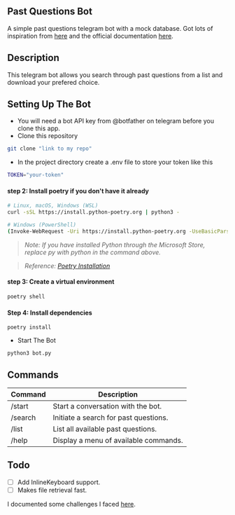 ## Past Questions Bot
A simple past questions telegram bot with a mock database. Got lots of inspiration from [here](https://github.com/Daquiver1/past_questions_bot) and the official documentation [here](https://docs.python-telegram-bot.org/en/v20.6/).

## Description
This telegram bot allows you search through past questions from a list and download your prefered choice.

## Setting Up The Bot
- You will need a bot API key from @botfather on telegram before you clone this app.
- Clone this repository
```bash
git clone "link to my repo"
```
- In the project directory create a .env file to store your token like this
```bash
TOKEN="your-token"
```
#### step 2: Install poetry if you don't have it already

```bash
# Linux, macOS, Windows (WSL)
curl -sSL https://install.python-poetry.org | python3 -
```

```bash
# Windows (PowerShell)
(Invoke-WebRequest -Uri https://install.python-poetry.org -UseBasicParsing).Content | py -
```

> _Note: If you have installed Python through the Microsoft Store, replace py with python in the command above._

> _Reference: [Poetry Installation](https://python-poetry.org/docs/#installation)_

#### step 3: Create a virtual environment

```bash
poetry shell
```

#### Step 4: Install dependencies

```
poetry install
```
- Start The Bot
```
python3 bot.py
```

## Commands

| Command   | Description                                  |
|-----------|----------------------------------------------|
| /start    | Start a conversation with the bot.           |
| /search   | Initiate a search for past questions.        |
| /list     | List all available past questions.           |
| /help     | Display a menu of available commands.        |


## Todo
- [ ] Add InlineKeyboard support.
- [ ] Makes file retrieval fast.

I documented some challenges I faced [here](https://docs.google.com/document/d/1977jFNuiUok-bW9EE6tRW9b-SlagDbzJShCk2GnHz0M/edit?usp=sharing).
